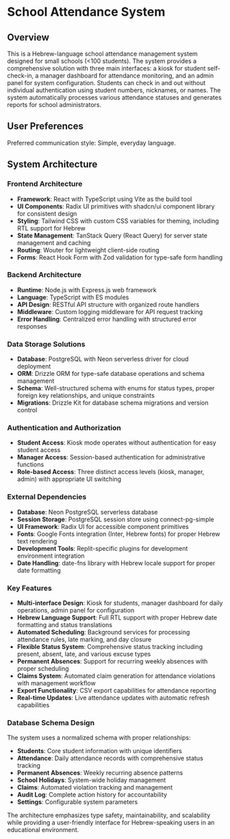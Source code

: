 # School Attendance System

## Overview

This is a Hebrew-language school attendance management system designed for small schools (<100 students). The system provides a comprehensive solution with three main interfaces: a kiosk for student self-check-in, a manager dashboard for attendance monitoring, and an admin panel for system configuration. Students can check in and out without individual authentication using student numbers, nicknames, or names. The system automatically processes various attendance statuses and generates reports for school administrators.

## User Preferences

Preferred communication style: Simple, everyday language.

## System Architecture

### Frontend Architecture
- **Framework**: React with TypeScript using Vite as the build tool
- **UI Components**: Radix UI primitives with shadcn/ui component library for consistent design
- **Styling**: Tailwind CSS with custom CSS variables for theming, including RTL support for Hebrew
- **State Management**: TanStack Query (React Query) for server state management and caching
- **Routing**: Wouter for lightweight client-side routing
- **Forms**: React Hook Form with Zod validation for type-safe form handling

### Backend Architecture
- **Runtime**: Node.js with Express.js web framework
- **Language**: TypeScript with ES modules
- **API Design**: RESTful API structure with organized route handlers
- **Middleware**: Custom logging middleware for API request tracking
- **Error Handling**: Centralized error handling with structured error responses

### Data Storage Solutions
- **Database**: PostgreSQL with Neon serverless driver for cloud deployment
- **ORM**: Drizzle ORM for type-safe database operations and schema management
- **Schema**: Well-structured schema with enums for status types, proper foreign key relationships, and unique constraints
- **Migrations**: Drizzle Kit for database schema migrations and version control

### Authentication and Authorization
- **Student Access**: Kiosk mode operates without authentication for easy student access
- **Manager Access**: Session-based authentication for administrative functions
- **Role-based Access**: Three distinct access levels (kiosk, manager, admin) with appropriate UI switching

### External Dependencies
- **Database**: Neon PostgreSQL serverless database
- **Session Storage**: PostgreSQL session store using connect-pg-simple
- **UI Framework**: Radix UI for accessible component primitives
- **Fonts**: Google Fonts integration (Inter, Hebrew fonts) for proper Hebrew text rendering
- **Development Tools**: Replit-specific plugins for development environment integration
- **Date Handling**: date-fns library with Hebrew locale support for proper date formatting

### Key Features
- **Multi-interface Design**: Kiosk for students, manager dashboard for daily operations, admin panel for configuration
- **Hebrew Language Support**: Full RTL support with proper Hebrew date formatting and status translations
- **Automated Scheduling**: Background services for processing attendance rules, late marking, and day closure
- **Flexible Status System**: Comprehensive status tracking including present, absent, late, and various excuse types
- **Permanent Absences**: Support for recurring weekly absences with proper scheduling
- **Claims System**: Automated claim generation for attendance violations with management workflow
- **Export Functionality**: CSV export capabilities for attendance reporting
- **Real-time Updates**: Live attendance updates with automatic refresh capabilities

### Database Schema Design
The system uses a normalized schema with proper relationships:
- **Students**: Core student information with unique identifiers
- **Attendance**: Daily attendance records with comprehensive status tracking
- **Permanent Absences**: Weekly recurring absence patterns
- **School Holidays**: System-wide holiday management
- **Claims**: Automated violation tracking and management
- **Audit Log**: Complete action history for accountability
- **Settings**: Configurable system parameters

The architecture emphasizes type safety, maintainability, and scalability while providing a user-friendly interface for Hebrew-speaking users in an educational environment.